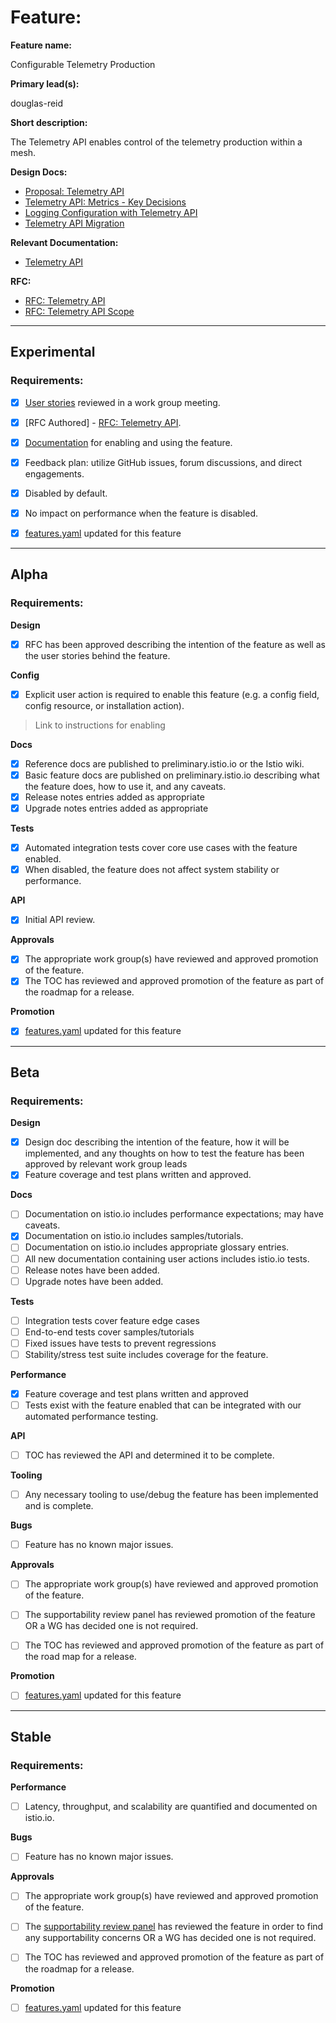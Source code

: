 [//]: # (The syntax preceeding this line is a comment marker used to help guide the author in populating this document)
[//]: # (to github. Unlike HTML comments commonly used throughout istio.io documentation, this comment will not be rendered)
[//]: # (by github. Comments must be separated by carriage return preceding and concluding the text and be a single line.)

[//]: # (This is a living document representing the maturity of a feature. Completion of this template enables Istio work groups)
[//]: # (to collect information on potential new functionality. This template should be completed before users are exposed to)
[//]: # (any new experimental feature. Please complete this template during development.)

[//]: # (The feature implementation section must be completed before submission of the document.)

# Feature:

[//]: # (All information in this section is mandatory.)

**Feature name:**

[//]: # (The name of the feature, e.g. Multiple control planes)

Configurable Telemetry Production

**Primary lead(s):**

[//]: # (The primary lead or leads responsible for the feature. These individuals serve as a point of contact for the feature.)

douglas-reid

**Short description:**

[//]: # (A short description of the feature. One or two sentences maximum.)

The Telemetry API enables control of the telemetry production within a mesh.

**Design Docs:**

[//]: # (Design docs for feature)

- [Proposal: Telemetry API](https://docs.google.com/document/d/1pTFVzGii7sB4uALMsrUN4ALFc0J7vI2UyBnJpP_bsgU/edit#heading=h.gryauiau89tc)
- [Telemetry API: Metrics - Key Decisions](https://docs.google.com/document/d/1ZdzLM5E6oY1a6MjE9SRnnpMyrANjGx4y_Opg290Ol-M/edit?usp=sharing&resourcekey=0-uERWDjv-m4Ccyr8eP2mgxg)
- [Logging Configuration with Telemetry API](https://docs.google.com/document/d/1m7F5Tz0E-n7P3Qmq7ecCx-ykhA_njlxGFNx8LIMPBBg/edit?usp=sharing&resourcekey=0-JxDkXLnu2L8xtsAHDXxyCQ)
- [Telemetry API Migration](https://docs.google.com/document/d/1FMvwyoooGeiACf9b7R0A6iJyB6ZuiP7hv5-XDmXtHLo/edit?usp=sharing)


**Relevant Documentation:**

[//]: # (Links to relevant documentation for feature)

- [Telemetry API](https://istio.io/latest/docs/tasks/observability/telemetry/)

**RFC:**

[//]: # (Link to RFC for feature)

- [RFC: Telemetry API](https://docs.google.com/document/d/1Tv-A2eftrNQrouMsdBLiHdILIwVN3n2c7RJYNVuv7GY/edit#)
- [RFC: Telemetry API Scope](https://docs.google.com/document/d/1PfmqSpO5c3jCdQ__DppPYlW9IzupSkA5WhuOTGGwlK8/edit#)

---

## Experimental

### Requirements:

[//]: # (All information in this section is mandatory for promotion. Please modify the links in this)
[//]: # (section.)

- [X] [User stories](https://docs.google.com/document/d/1pTFVzGii7sB4uALMsrUN4ALFc0J7vI2UyBnJpP_bsgU/edit#bookmark=id.dp9fgncrklih) reviewed in a work group meeting.

[//]: # (User stories are a way to communicate user value. User stories follow the style)
[//]: # (as a [type of user], I want [an action] so that [a benefit/a value]. Istio currently has no user)
[//]: # (story template. Maybe you can make one?)

[//]: # (User stories must be presented in a work group meeting. They need no approval and are later integrated)
[//]: # (into the RFCs, which do need approval for alpha. You may find value to negotiate within the work group where the)
[//]: # (user stories are presented to help clarify the user stories.)

- [X] [RFC Authored] - [RFC: Telemetry API](https://docs.google.com/document/d/1Tv-A2eftrNQrouMsdBLiHdILIwVN3n2c7RJYNVuv7GY/?usp=sharing).

[//]: # (An RFC is mandatory to graduate to experimental. The RFC does not have to be reviewed in a work group)
[//]: # (meeting to graduate to experimental.)

- [X] [Documentation](https://istio.io/latest/docs/tasks/observability/telemetry/) for enabling and using the feature.

[//]: # (The documentation instructions may exist on the developer wiki or the team drive. They may include instructions)
[//]: # (for building running a `istioctl experimental command`, or using the preview profile,)
[//]: # (or any other relevant information.)

- [X] Feedback plan: utilize GitHub issues, forum discussions, and direct engagements.

[//]: # (This may include user feedback meetings, discuss.istio.io conversations, GitHub issues, or mailing lists.)

- [X] Disabled by default.

- [X] No impact on performance when the feature is disabled.


[//]: # (Once all other items are completed, features.yaml should be updated to promote the feature)

- [X] [features.yaml](https://github.com/istio/enhancements/blob/master/features.yaml) updated for this feature
---

## Alpha

### Requirements:

**Design**

- [X] RFC has been approved describing the intention of the feature as well as the user stories behind the feature.

**Config**

- [X] Explicit user action is required to enable this feature (e.g. a config field, config resource, or installation action).

> Link to instructions for enabling

**Docs**

- [X] Reference docs are published to preliminary.istio.io or the Istio wiki.
- [X] Basic feature docs are published on preliminary.istio.io describing what the feature does, how to use it, and any caveats.
- [X] Release notes entries added as appropriate
- [X] Upgrade notes entries added as appropriate

**Tests**

- [X] Automated integration tests cover core use cases with the feature enabled.
- [X] When disabled, the feature does not affect system stability or performance.

**API**

- [X] Initial API review.

**Approvals**

- [X] The appropriate work group(s) have reviewed and approved promotion of the feature.
- [X] The TOC has reviewed and approved promotion of the feature as part of the
	roadmap for a release.

**Promotion**

[//]: # (Once all other items are completed, features.yaml should be updated to promote the feature)

- [X] [features.yaml](https://github.com/istio/enhancements/blob/master/features.yaml) updated for this feature

---

## Beta

### Requirements:

**Design**

- [X] Design doc describing the intention of the feature, how it will be
	implemented, and any thoughts on how to test the feature has been approved by
	relevant work group leads
- [X] Feature coverage and test plans written and approved.

**Docs**

- [ ] Documentation on istio.io includes performance expectations; may have caveats.
- [X] Documentation on istio.io includes samples/tutorials.
- [ ] Documentation on istio.io includes appropriate glossary entries.
- [ ] All new documentation containing user actions includes istio.io tests.
- [ ] Release notes have been added.
- [ ] Upgrade notes have been added.

**Tests**

- [ ] Integration tests cover feature edge cases
- [ ] End-to-end tests cover samples/tutorials
- [ ] Fixed issues have tests to prevent regressions
- [ ] Stability/stress test suite includes coverage for the feature.

**Performance**

- [X] Feature coverage and test plans written and approved
- [ ] Tests exist with the feature enabled that can be integrated with our automated performance testing.

**API**

- [ ] TOC has reviewed the API and determined it to be complete.

**Tooling**

- [ ] Any necessary tooling to use/debug the feature has been implemented and is complete.

**Bugs**

- [ ] Feature has no known major issues.

**Approvals**

- [ ] The appropriate work group(s) have reviewed and approved promotion of the feature.
- [ ] The supportability review panel has reviewed promotion of the feature OR a WG has decided one is not required.
- [ ] The TOC has reviewed and approved promotion of the feature as part of the
	road map for a release.


**Promotion**

[//]: # (Once all other items are completed, features.yaml should be updated to promote the feature)

- [ ] [features.yaml](https://github.com/istio/enhancements/blob/master/features.yaml) updated for this feature
---

## Stable

### Requirements:

**Performance**

- [ ] Latency, throughput, and scalability are quantified and documented on
	istio.io.

**Bugs**

- [ ] Feature has no known major issues.

**Approvals**

- [ ] The appropriate work group(s) have reviewed and approved promotion of the feature.
- [ ] The [supportability review panel](https://docs.google.com/document/d/1w0epyFhhDSf_TwFEfa_lrn1v61mXNJKpEp_kUgp4sSc/edit#) has reviewed the feature in order to find any supportability concerns OR a WG has decided one is not required.
- [ ] The TOC has reviewed and approved promotion of the feature as part of the
	roadmap for a release.


**Promotion**

[//]: # (Once all other items are completed, features.yaml should be updated to promote the feature)

- [ ] [features.yaml](https://github.com/istio/enhancements/blob/master/features.yaml) updated for this feature
